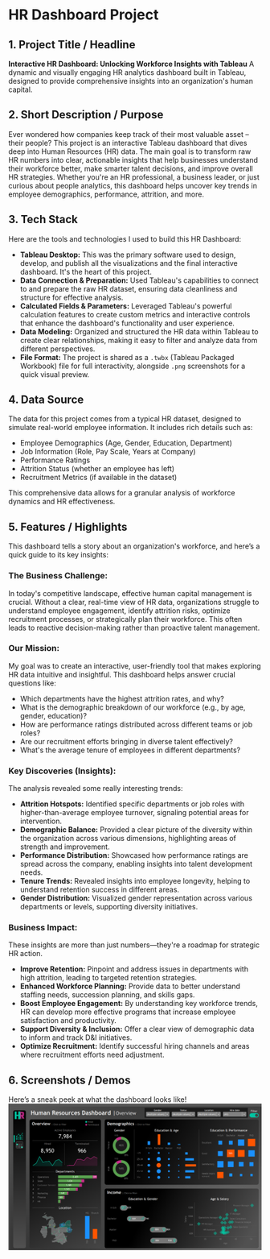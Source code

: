# HR Dashboard Project

## 1. Project Title / Headline

**Interactive HR Dashboard: Unlocking Workforce Insights with Tableau**
A dynamic and visually engaging HR analytics dashboard built in Tableau, designed to provide comprehensive insights into an organization's human capital.

## 2. Short Description / Purpose

Ever wondered how companies keep track of their most valuable asset – their people? This project is an interactive Tableau dashboard that dives deep into Human Resources (HR) data. The main goal is to transform raw HR numbers into clear, actionable insights that help businesses understand their workforce better, make smarter talent decisions, and improve overall HR strategies. Whether you're an HR professional, a business leader, or just curious about people analytics, this dashboard helps uncover key trends in employee demographics, performance, attrition, and more.

## 3. Tech Stack

Here are the tools and technologies I used to build this HR Dashboard:

* **Tableau Desktop:** This was the primary software used to design, develop, and publish all the visualizations and the final interactive dashboard. It's the heart of this project.
* **Data Connection & Preparation:** Used Tableau's capabilities to connect to and prepare the raw HR dataset, ensuring data cleanliness and structure for effective analysis.
* **Calculated Fields & Parameters:** Leveraged Tableau's powerful calculation features to create custom metrics and interactive controls that enhance the dashboard's functionality and user experience.
* **Data Modeling:** Organized and structured the HR data within Tableau to create clear relationships, making it easy to filter and analyze data from different perspectives.
* **File Format:** The project is shared as a `.twbx` (Tableau Packaged Workbook) file for full interactivity, alongside `.png` screenshots for a quick visual preview.

## 4. Data Source

The data for this project comes from a typical HR dataset, designed to simulate real-world employee information. It includes rich details such as:

* Employee Demographics (Age, Gender, Education, Department)
* Job Information (Role, Pay Scale, Years at Company)
* Performance Ratings
* Attrition Status (whether an employee has left)
* Recruitment Metrics (if available in the dataset)

This comprehensive data allows for a granular analysis of workforce dynamics and HR effectiveness.

## 5. Features / Highlights

This dashboard tells a story about an organization's workforce, and here’s a quick guide to its key insights:

### The Business Challenge:

In today's competitive landscape, effective human capital management is crucial. Without a clear, real-time view of HR data, organizations struggle to understand employee engagement, identify attrition risks, optimize recruitment processes, or strategically plan their workforce. This often leads to reactive decision-making rather than proactive talent management.

### Our Mission:

My goal was to create an interactive, user-friendly tool that makes exploring HR data intuitive and insightful. This dashboard helps answer crucial questions like:

* Which departments have the highest attrition rates, and why?
* What is the demographic breakdown of our workforce (e.g., by age, gender, education)?
* How are performance ratings distributed across different teams or job roles?
* Are our recruitment efforts bringing in diverse talent effectively?
* What's the average tenure of employees in different departments?

### Key Discoveries (Insights):

The analysis revealed some really interesting trends:

* **Attrition Hotspots:** Identified specific departments or job roles with higher-than-average employee turnover, signaling potential areas for intervention.
* **Demographic Balance:** Provided a clear picture of the diversity within the organization across various dimensions, highlighting areas of strength and improvement.
* **Performance Distribution:** Showcased how performance ratings are spread across the company, enabling insights into talent development needs.
* **Tenure Trends:** Revealed insights into employee longevity, helping to understand retention success in different areas.
* **Gender Distribution:** Visualized gender representation across various departments or levels, supporting diversity initiatives.

### Business Impact:

These insights are more than just numbers—they're a roadmap for strategic HR action.

* **Improve Retention:** Pinpoint and address issues in departments with high attrition, leading to targeted retention strategies.
* **Enhanced Workforce Planning:** Provide data to better understand staffing needs, succession planning, and skills gaps.
* **Boost Employee Engagement:** By understanding key workforce trends, HR can develop more effective programs that increase employee satisfaction and productivity.
* **Support Diversity & Inclusion:** Offer a clear view of demographic data to inform and track D&I initiatives.
* **Optimize Recruitment:** Identify successful hiring channels and areas where recruitment efforts need adjustment.

## 6. Screenshots / Demos

Here’s a sneak peek at what the dashboard looks like!
![Hr Dashboard](https://github.com/sumitshrivastava18/HR-Dashboard/blob/main/hr_dashboard_tableau.png)
